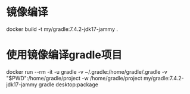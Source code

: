 # 镜像编译
docker build -t my/gradle:7.4.2-jdk17-jammy .
# 使用镜像编译gradle项目
docker run --rm -it -u gradle -v ~/.gradle:/home/gradle/.gradle  -v "$PWD":/home/gradle/project -w /home/gradle/project my/gradle:7.4.2-jdk17-jammy gradle desktop:package